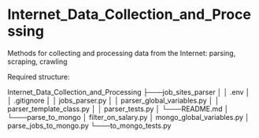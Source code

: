 # Internet_Data_Collection_and_Processing
Methods for collecting and processing data from the Internet: parsing, scraping, crawling

Required structure:

Internet_Data_Collection_and_Processing
├───job_sites_parser
│   │   .env
│   │   .gitignore
│   │   jobs_parser.py
│   │   parser_global_variables.py
│   │   parser_template_class.py
│   │   parser_tests.py
│   └───README.md
│
└───parse_to_mongo
    │   filter_on_salary.py
    │   mongo_global_variables.py
    │   parse_jobs_to_mongo.py
    └───to_mongo_tests.py
